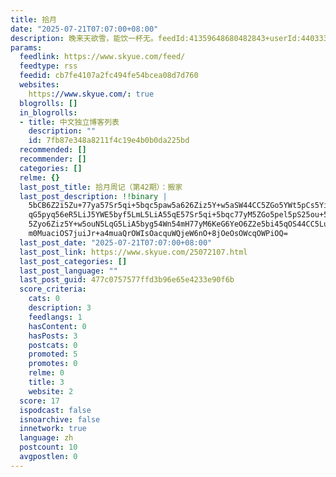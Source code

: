 ```yaml
---
title: 拾月
date: "2025-07-21T07:07:00+08:00"
description: 晚来天欲雪，能饮一杯无。feedId:41359648680482843+userId:44033302527024128
params:
  feedlink: https://www.skyue.com/feed/
  feedtype: rss
  feedid: cb7fe4107a2fc494fe54bcea08d7d760
  websites:
    https://www.skyue.com/: true
  blogrolls: []
  in_blogrolls:
  - title: 中文独立博客列表
    description: ""
    id: 7fb87e348a8211f4c19e4b0b0da225bd
  recommended: []
  recommender: []
  categories: []
  relme: {}
  last_post_title: 拾月周记（第42期）：搬家
  last_post_description: !!binary |
    5bCB6Z2i5Zu+77ya57Sr5qi+5bqc5paw5a626Ziz5Y+w5aSW44CC5ZGo5YWt5pCs5Yiw5L
    qG5pyq56eR5LiJ5YWE5byf5LmL5LiA55qE57Sr5qi+5bqc77yM5ZGo5pel5pS25ou+5pe2
    5Zyo6Ziz5Y+w5ouN5LqG5LiA5byg54Wn54mH77yM6KeG6YeO6Z2e5bi45qOS44CC5LuK5b
    m0MuaciOS7juiJr+a4muaQrOWIsOacquWQjeW6nO+8jOeOsOWcqOWPiOQ=
  last_post_date: "2025-07-21T07:07:00+08:00"
  last_post_link: https://www.skyue.com/25072107.html
  last_post_categories: []
  last_post_language: ""
  last_post_guid: 477c0757577ffd3b96e65e4233e90f6b
  score_criteria:
    cats: 0
    description: 3
    feedlangs: 1
    hasContent: 0
    hasPosts: 3
    postcats: 0
    promoted: 5
    promotes: 0
    relme: 0
    title: 3
    website: 2
  score: 17
  ispodcast: false
  isnoarchive: false
  innetwork: true
  language: zh
  postcount: 10
  avgpostlen: 0
---
```


